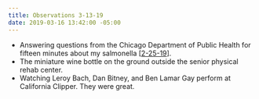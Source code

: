 ```yaml
---
title: Observations 3-13-19
date: 2019-03-16 13:42:00 -05:00
---
```


- Answering questions from the Chicago Department of Public Health for fifteen minutes about my salmonella [[2-25-19](https://spencertweedy.com/observations/022519.html)].
- The miniature wine bottle on the ground outside the senior physical rehab center.
- Watching Leroy Bach, Dan Bitney, and Ben Lamar Gay perform at California Clipper. They were great.
